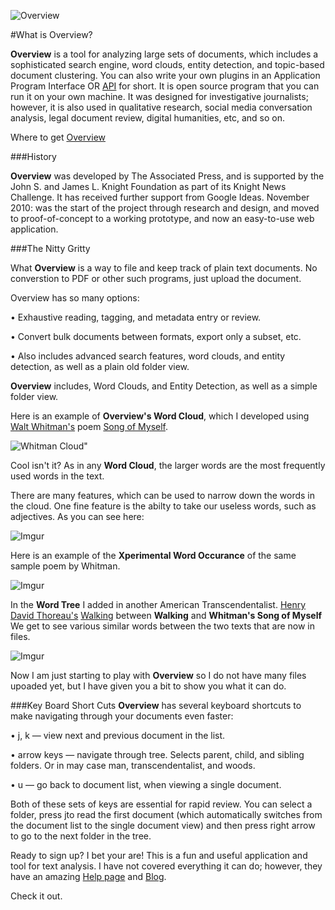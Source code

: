 ![Overview](http://overview.ap.org/wp-content/themes/wiredrive-classic/images/logo.png)

#What is Overview?

**Overview** is a tool for analyzing large sets of documents, which includes a sophisticated search engine, word clouds, entity detection, and topic-based document clustering. You can also write your own plugins in an Application Program Interface OR  [API](http://techterms.com/definition/api) for short. It is open source program that you can run it on your own machine.
It was designed for investigative journalists; however, it is also used in qualitative research, social media conversation analysis, legal document review, digital humanities, etc, and so on.

Where to get [Overview](https://www.overviewdocs.com/)

###History

**Overview** was developed by The Associated Press, and is supported by the John S. and James L. Knight Foundation as part of its Knight News Challenge. It has received further support from Google Ideas.
November 2010: was the start of the project through research and design, and moved to proof-of-concept to a working prototype, and now an easy-to-use web application.

###The Nitty Gritty

What **Overview** is a way to file and keep track of plain text documents. No converstion to PDF or other such programs, just upload the document. 

Overview has so many options:

•	Exhaustive reading, tagging, and metadata entry or review.

•	Convert bulk documents between formats, export only a subset, etc.

•	Also includes advanced search features, word clouds, and entity detection, as well as a plain old folder view. 

**Overview** includes, Word Clouds, and Entity Detection, as well as a simple folder view. 

Here is an example of **Overview's Word Cloud**, which I developed using [Walt Whitman's](http://www.poetryfoundation.org/bio/walt-whitman) poem [Song of Myself](http://www.poetryfoundation.org/poem/182373"). 

![Whitman Cloud](http://i.imgur.com/jC1y6ec.png)"

Cool isn't it? As in any **Word Cloud**, the larger words are the most frequently used words in the text. 

There are many features, which can be used to narrow down the words in the cloud. One fine feature is the abilty to take our useless words, such as adjectives.  As you can see here:

![Imgur](http://i.imgur.com/63MYFcJ.png?1)

Here is an example of the **Xperimental Word Occurance** of the same sample poem by Whitman.

![Imgur](http://i.imgur.com/1RKsRer.png)

In the **Word Tree** I added in another American Transcendentalist. [Henry David Thoreau's](https://www.walden.org/Thoreau) [Walking](http://thoreau.eserver.org/walking.html) between **Walking** and **Whitman's Song of Myself** We get to see various similar words between the two texts that are now in files. 

![Imgur](http://i.imgur.com/X0W923N.png)

Now I am just starting to play with **Overview** so I do not have many files upoaded yet, but I have given you a bit to show you what it can do. 

###Key Board Short Cuts
**Overview** has several keyboard shortcuts to make navigating through your documents even faster:

•	j, k — view next and previous document in the list.

•	arrow keys — navigate through tree. Selects parent, child, and sibling folders. Or in may case man, transcendentalist, and woods. 

•	u — go back to document list, when viewing a single document.

Both of these sets of keys are essential for rapid review. You can select a folder, press jto read the first document (which automatically switches from the document list to the single document view) and then press right arrow to go to the next folder in the tree. 

Ready to sign up? 
I bet your are! This is a fun and useful application and tool for text analysis. I have not covered everything it can do; however, they have an amazing [Help page](https://blog.overviewdocs.com/help/) and [Blog](https://blog.overviewdocs.com/about/).

Check it out. 
